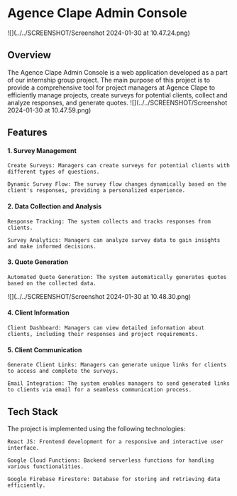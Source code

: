 # Agence Clape Admin Console

![](../../SCREENSHOT/Screenshot 2024-01-30 at 10.47.24.png)


## Overview

The Agence Clape Admin Console is a web application developed as a part of our internship group project. The main purpose of this project is to provide a comprehensive tool for project managers at Agence Clape to efficiently manage projects, create surveys for potential clients, collect and analyze responses, and generate quotes.
![](../../SCREENSHOT/Screenshot 2024-01-30 at 10.47.59.png)
## Features
#### 1. Survey Management

    Create Surveys: Managers can create surveys for potential clients with different types of questions.

    Dynamic Survey Flow: The survey flow changes dynamically based on the client's responses, providing a personalized experience.

#### 2. Data Collection and Analysis

    Response Tracking: The system collects and tracks responses from clients.

    Survey Analytics: Managers can analyze survey data to gain insights and make informed decisions.

#### 3. Quote Generation

    Automated Quote Generation: The system automatically generates quotes based on the collected data.
   ![](../../SCREENSHOT/Screenshot 2024-01-30 at 10.48.30.png)


#### 4. Client Information

    Client Dashboard: Managers can view detailed information about clients, including their responses and project requirements.


#### 5. Client Communication

    Generate Client Links: Managers can generate unique links for clients to access and complete the surveys.

    Email Integration: The system enables managers to send generated links to clients via email for a seamless communication process.

## Tech Stack

The project is implemented using the following technologies:

    React JS: Frontend development for a responsive and interactive user interface.

    Google Cloud Functions: Backend serverless functions for handling various functionalities.

    Google Firebase Firestore: Database for storing and retrieving data efficiently.
